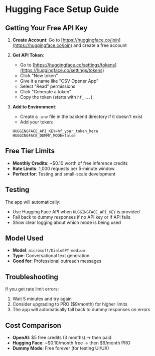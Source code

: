 # Hugging Face Setup Guide

## Getting Your Free API Key

1. **Create Account**: Go to [https://huggingface.co/join](https://huggingface.co/join) and create a free account

2. **Get API Token**: 
   - Go to [https://huggingface.co/settings/tokens](https://huggingface.co/settings/tokens)
   - Click "New token"
   - Give it a name like "CSV Opener App"
   - Select "Read" permissions
   - Click "Generate a token"
   - Copy the token (starts with `hf_...`)

3. **Add to Environment**:
   - Create a `.env` file in the backend directory if it doesn't exist
   - Add your token:
   ```
   HUGGINGFACE_API_KEY=hf_your_token_here
   HUGGINGFACE_DUMMY_MODE=false
   ```

## Free Tier Limits

- **Monthly Credits**: ~$0.10 worth of free inference credits
- **Rate Limits**: 1,000 requests per 5-minute window
- **Perfect for**: Testing and small-scale development

## Testing

The app will automatically:
- Use Hugging Face API when `HUGGINGFACE_API_KEY` is provided
- Fall back to dummy responses if no API key or if API fails
- Show clear logging about which mode is being used

## Model Used

- **Model**: `microsoft/DialoGPT-medium`
- **Type**: Conversational text generation
- **Good for**: Professional outreach messages

## Troubleshooting

If you get rate limit errors:
1. Wait 5 minutes and try again
2. Consider upgrading to PRO ($9/month) for higher limits
3. The app will automatically fall back to dummy responses on errors

## Cost Comparison

- **OpenAI**: $5 free credits (3 months) → then paid
- **Hugging Face**: ~$0.10/month free → then $9/month PRO
- **Dummy Mode**: Free forever (for testing UI/UX)

